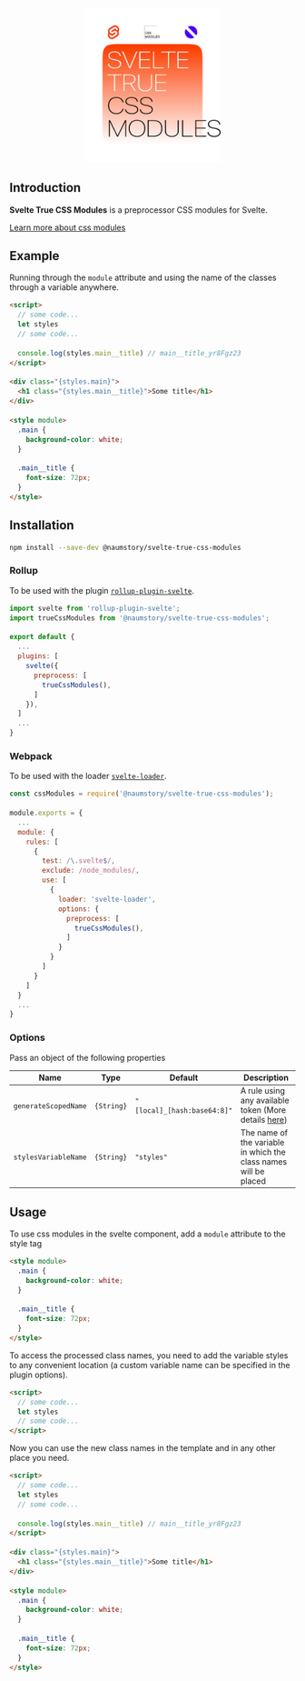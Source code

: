 <p align="center">
    <img width="240" src="logo.png" alt="Svelte True CSS Modules Logo" />
</p>

<h2>Introduction</h2>

<b>Svelte True CSS Modules</b> is a preprocessor CSS modules for Svelte.

[Learn more about css modules](https://www.patreon.com/evanyou)

<h2>Example</h2>

Running through the `module` attribute and using the name of the classes through a variable anywhere.

```html
<script>
  // some code...
  let styles
  // some code...

  console.log(styles.main__title) // main__title_yr8Fgz23
</script>

<div class="{styles.main}">
  <h1 class="{styles.main__title}">Some title</h1>
</div>

<style module>
  .main {
    background-color: white;
  }

  .main__title {
    font-size: 72px;
  }
</style>
```

<h2>Installation</h2>

```bash
npm install --save-dev @naumstory/svelte-true-css-modules
```

<h3>Rollup</h3>

To be used with the plugin [`rollup-plugin-svelte`](https://github.com/sveltejs/rollup-plugin-svelte).

```js
import svelte from 'rollup-plugin-svelte';
import trueCssModules from '@naumstory/svelte-true-css-modules';

export default {
  ...
  plugins: [
    svelte({
      preprocess: [
        trueCssModules(),
      ]
    }),
  ]
  ...
}
```

<h3>Webpack</h3>

To be used with the loader [`svelte-loader`](https://github.com/sveltejs/svelte-loader).

```js
const cssModules = require('@naumstory/svelte-true-css-modules');

module.exports = {
  ...
  module: {
    rules: [
      {
        test: /\.svelte$/,
        exclude: /node_modules/,
        use: [
          {
            loader: 'svelte-loader',
            options: {
              preprocess: [
                trueCssModules(),
              ]
            }
          }
        ]
      }
    ]
  }
  ...
}
```

<h3>Options</h3>

Pass an object of the following properties

| Name | Type | Default | Description |
| --- | --- | --- | --- |
| `generateScopedName` | `{String}` | `"[local]_[hash:base64:8]"` | A rule using any available token (More details [here](https://github.com/webpack/loader-utils#interpolatename)) |
| `stylesVariableName` | `{String}` | `"styles"` | The name of the variable in which the class names will be placed |

<h2>Usage</h2>

To use css modules in the svelte component, add a `module` attribute to the style tag

```html
<style module>
  .main {
    background-color: white;
  }

  .main__title {
    font-size: 72px;
  }
</style>
```

To access the processed class names, you need to add the variable styles to any convenient location (a custom variable name can be specified in the plugin options).

```html
<script>
  // some code...
  let styles
  // some code...
</script>
```

Now you can use the new class names in the template and in any other place you need.

```html
<script>
  // some code...
  let styles
  // some code...

  console.log(styles.main__title) // main__title_yr8Fgz23
</script>

<div class="{styles.main}">
  <h1 class="{styles.main__title}">Some title</h1>
</div>

<style module>
  .main {
    background-color: white;
  }

  .main__title {
    font-size: 72px;
  }
</style>
```
